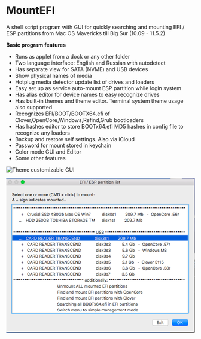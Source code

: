 # MountEFI
A shell script program with GUI for quickly searching and mounting EFI / ESP partitions from Mac OS Mavericks till Big Sur (10.09 - 11.5.2)

**Basic program features**

* Runs as applet from a dock or any other folder
* Two language interface: English and Russian with autodetect
* Has separate view for SATA (NVME) and USB devices
* Show physical names of media
* Hotplug media detector update list of drives and loaders 
* Easy set up as service auto-mount ESP partition while login system
* Has alias editor for device names to easy recognize drives
* Has built-in themes and theme editor. Terminal system theme usage also supported
* Recognizes EFI/BOOT/BOOTX64.efi of Clover,OpenCore,Windows,Refind,Grub bootloaders
* Has hashes editor to store BOOTx64.efi MD5 hashes in config file to recognize any loaders
* Backup and restore self settings. Also via iCloud
* Password for mount stored in keychain
* Color mode GUI and Editor
* Some other features

![Theme customizable GUI](https://github.com/Andrej-Antipov/MountEFI/blob/master/screenshots/100.png)

![Theme customizable GUI](https://github.com/Andrej-Antipov/EasyEFI/blob/master/screens/Снимок%20экрана%202020-05-11%20в%2022.47.34.png)


